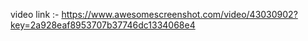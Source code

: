 video link :-  https://www.awesomescreenshot.com/video/43030902?key=2a928eaf8953707b37746dc1334068e4
